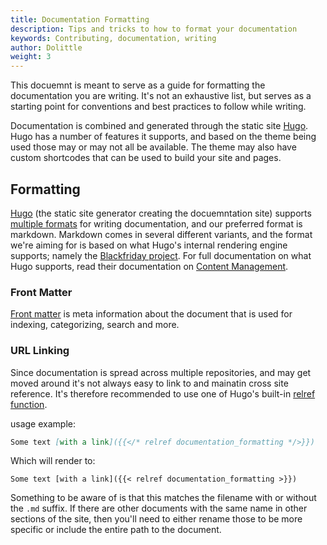 ```yaml
---
title: Documentation Formatting
description: Tips and tricks to how to format your documentation
keywords: Contributing, documentation, writing
author: Dolittle
weight: 3
---
```


This docuemnt is meant to serve as a guide for formatting the documentation you are writing. It's not an exhaustive list, but serves as a starting point for conventions and best practices to follow while writing.

Documentation is combined and generated through the static site [Hugo](https://gohugo.io). Hugo has a number of features it supports, and based on the theme being used those may or may not all be available. The theme may also have custom shortcodes that can be used to build your site and pages.

## Formatting
[Hugo](https://gohugo.io) (the static site generator creating the docuemntation site) supports [multiple formats](https://gohugo.io/content-management/formats/) for writing documentation, and our preferred format is markdown.
Markdown comes in several different variants, and the format we're aiming for is based on what Hugo's internal rendering engine supports; namely the [Blackfriday project](https://github.com/russross/blackfriday). 
For full documentation on what Hugo supports, read their documentation on [Content Management](https://gohugo.io/content-management/).

### Front Matter
[Front matter](https://gohugo.io/content-management/front-matter/) is meta information about the document that is used for indexing, categorizing, search and more. 

### URL Linking
Since documentation is spread across multiple repositories, and may get moved around it's not always easy to link to and mainatin cross site reference. It's therefore recommended to use one of Hugo's built-in [relref function](https://gohugo.io/functions/relref/).

usage example:
```markdown
Some text [with a link]({{</* relref documentation_formatting */>}})
```

Which will render to:
```
Some text [with a link]({{< relref documentation_formatting >}})
```

Something to be aware of is that this matches the filename with or without the `.md` suffix. If there are other documents with the same name in other sections of the site, then you'll need to either rename those to be more specific or include the entire path to the document.